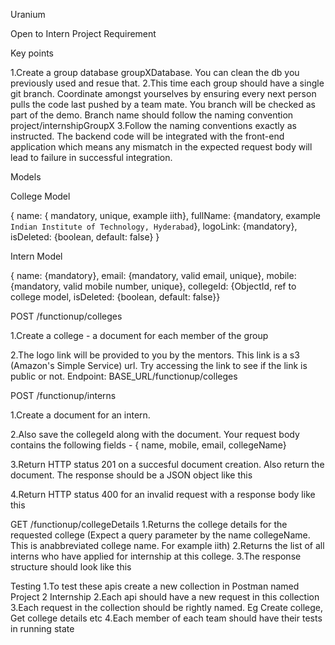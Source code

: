 Uranium

Open to Intern Project Requirement

Key points

1.Create a group database groupXDatabase. You can clean the db you previously used and resue that.
2.This time each group should have a single git branch. Coordinate amongst yourselves by ensuring every next person pulls the code last pushed by a team mate. You branch will be checked as part of the demo. Branch name should follow the naming convention project/internshipGroupX
3.Follow the naming conventions exactly as instructed. The backend code will be integrated with the front-end application which means any mismatch in the expected request body will lead to failure in successful integration.


Models

College Model

{ name: { mandatory, unique, example iith}, fullName: {mandatory, example `Indian Institute of Technology, Hyderabad`}, logoLink: {mandatory}, isDeleted: {boolean, default: false} }

Intern Model

{ name: {mandatory}, email: {mandatory, valid email, unique}, mobile: {mandatory, valid mobile number, unique}, collegeId: {ObjectId, ref to college model, isDeleted: {boolean, default: false}}


POST /functionup/colleges

1.Create a college - a document for each member of the group

2.The logo link will be provided to you by the mentors. This link is a s3 (Amazon's Simple Service) url. Try accessing the link to see if the link is public or not.
Endpoint: BASE_URL/functionup/colleges

POST /functionup/interns

1.Create a document for an intern.

2.Also save the collegeId along with the document. Your request body contains the following fields - { name, mobile, email, collegeName}

3.Return HTTP status 201 on a succesful document creation. Also return the document. The response should be a JSON object like this

4.Return HTTP status 400 for an invalid request with a response body like this


GET /functionup/collegeDetails
1.Returns the college details for the requested college (Expect a query parameter by the name collegeName. This is anabbreviated college name. For example iith)
2.Returns the list of all interns who have applied for internship at this college.
3.The response structure should look like this

Testing
1.To test these apis create a new collection in Postman named Project 2 Internship
2.Each api should have a new request in this collection
3.Each request in the collection should be rightly named. Eg Create college, Get college details etc
4.Each member of each team should have their tests in running state